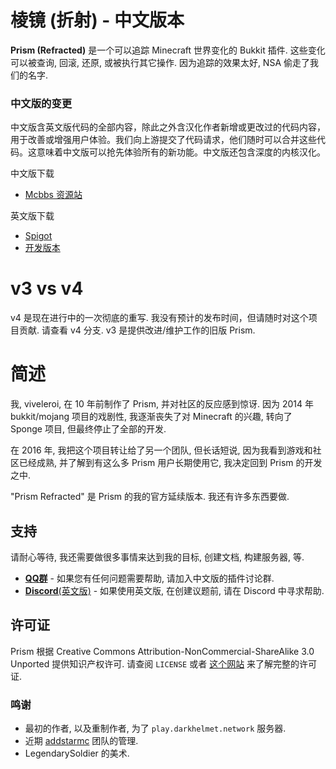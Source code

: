 # 棱镜 (折射) - 中文版本

**Prism (Refracted)** 是一个可以追踪 Minecraft 世界变化的 Bukkit 插件. 这些变化可以被查询, 回滚, 还原, 或被执行其它操作.
因为追踪的效果太好, NSA 偷走了我们的名字.

### 中文版的变更
中文版含英文版代码的全部内容，除此之外含汉化作者新增或更改过的代码内容，用于改善或增强用户体验。我们向上游提交了代码请求，他们随时可以合并这些代码。这意味着中文版可以抢先体验所有的新功能。中文版还包含深度的内核汉化。

中文版下载
- [Mcbbs 资源站][mcbbsv4]

英文版下载
- [Spigot][spigot]
- [开发版本][jenkins]

# v3 vs v4

v4 是现在进行中的一次彻底的重写. 我没有预计的发布时间，但请随时对这个项目贡献.
请查看 v4 分支. v3 是提供改进/维护工作的旧版 Prism.

# 简述
我, viveleroi, 在 10 年前制作了 Prism, 并对社区的反应感到惊讶. 因为 2014 年 bukkit/mojang 项目的戏剧性, 
我逐渐丧失了对 Minecraft 的兴趣, 转向了 Sponge 项目, 但最终停止了全部的开发.

在 2016 年, 我把这个项目转让给了另一个团队, 但长话短说, 因为我看到游戏和社区已经成熟,
并了解到有这么多 Prism 用户长期使用它, 我决定回到 Prism 的开发之中.

"Prism Refracted" 是 Prism 的我的官方延续版本. 我还有许多东西要做.

## 支持
请耐心等待, 我还需要做很多事情来达到我的目标, 创建文档, 构建服务器, 等.

- [**QQ群**][qq] - 如果您有任何问题需要帮助, 请加入中文版的插件讨论群.
- [**Discord**(英文版)][discord] - 如果使用英文版, 在创建议题前, 请在 Discord 中寻求帮助.

## 许可证

Prism 根据 Creative Commons Attribution-NonCommercial-ShareAlike 3.0 Unported 提供知识产权许可.
请查阅 `LICENSE` 或者 [这个网站][license] 来了解完整的许可证.

### 鸣谢

- 最初的作者, 以及重制作者, 为了 `play.darkhelmet.network` 服务器.
- 近期 [addstarmc][addstarmc] 团队的管理.
- LegendarySoldier 的美术.


[license]: http://creativecommons.org/licenses/by-nc-sa/3.0/us/
[addstarmc]: https://github.com/AddstarMC
[discord]: https://discord.gg/7FxZScH4EJ
[spigot]: https://www.spigotmc.org/resources/prism-refracted.99397/
[jenkins]: https://ci.darkhelmet.network/job/Prism/
[mcbbsv4]: https://beta.mcbbs.net/resource/servermod/qcnedi83
[qq]: https://qm.qq.com/cgi-bin/qm/qr?k=mDtcrvBGzqbA05mPLzBnPAYXm5lskYxg&jump_from=webapi
